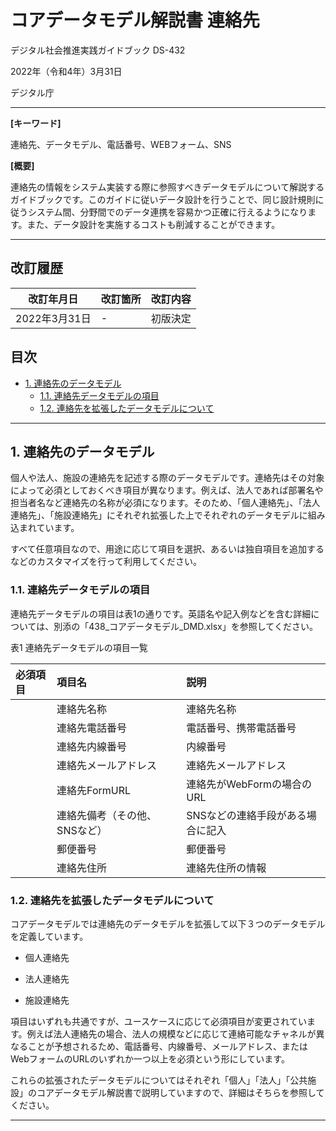 # コアデータモデル解説書  連絡先 <!-- omit in toc -->

デジタル社会推進実践ガイドブック DS-432

2022年（令和4年）3月31日

デジタル庁

-----
**[キーワード]**

連絡先、データモデル、電話番号、WEBフォーム、SNS

**[概要]**

連絡先の情報をシステム実装する際に参照すべきデータモデルについて解説するガイドブックです。このガイドに従いデータ設計を行うことで、同じ設計規則に従うシステム間、分野間でのデータ連携を容易かつ正確に行えるようになります。また、データ設計を実施するコストも削減することができます。

-----

## 改訂履歴 <!-- omit in toc -->

| 改訂年月日    | 改訂箇所 | 改訂内容 |
|---------------|----------|--------------|
| 2022年3月31日 | -        | 初版決定     |


## 目次 <!-- omit in toc -->

- [1. 連絡先のデータモデル](#1-連絡先のデータモデル)
  - [1.1. 連絡先データモデルの項目](#11-連絡先データモデルの項目)
  - [1.2. 連絡先を拡張したデータモデルについて](#12-連絡先を拡張したデータモデルについて)

----
## 1. 連絡先のデータモデル

個人や法人、施設の連絡先を記述する際のデータモデルです。連絡先はその対象によって必須としておくべき項目が異なります。例えば、法人であれば部署名や担当者名など連絡先の名称が必須になります。そのため、「個人連絡先」、「法人連絡先」、「施設連絡先」にそれぞれ拡張した上でそれぞれのデータモデルに組み込まれています。

すべて任意項目なので、用途に応じて項目を選択、あるいは独自項目を追加するなどのカスタマイズを行って利用してください。

### 1.1. 連絡先データモデルの項目

連絡先データモデルの項目は表1の通りです。英語名や記入例などを含む詳細については、別添の「438_コアデータモデル_DMD.xlsx」を参照してください。

表1 連絡先データモデルの項目一覧

|必須項目|項目名                       |説明                             |
|:-------|:----------------------------|:--------------------------------|
|        |連絡先名称                   |連絡先名称                       |
|        |連絡先電話番号               |電話番号、携帯電話番号           |
|        |連絡先内線番号               |内線番号                         |
|        |連絡先メールアドレス         |連絡先メールアドレス             |
|        |連絡先FormURL                |連絡先がWebFormの場合のURL       |
|        |連絡先備考（その他、SNSなど）|SNSなどの連絡手段がある場合に記入|
|        |郵便番号                     |郵便番号                         |
|        |連絡先住所                   |連絡先住所の情報                 |


### 1.2. 連絡先を拡張したデータモデルについて

コアデータモデルでは連絡先のデータモデルを拡張して以下３つのデータモデルを定義しています。

* 個人連絡先

* 法人連絡先

* 施設連絡先

項目はいずれも共通ですが、ユースケースに応じて必須項目が変更されています。例えば法人連絡先の場合、法人の規模などに応じて連絡可能なチャネルが異なることが予想されるため、電話番号、内線番号、メールアドレス、またはWebフォームのURLのいずれか一つ以上を必須という形にしています。

これらの拡張されたデータモデルについてはそれぞれ「個人」「法人」「公共施設」のコアデータモデル解説書で説明していますので、詳細はそちらを参照してください。

-----

